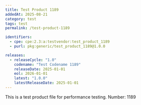 ```yaml
---
title: Test Product 1189
addedAt: 2025-08-21
category: test
tags: test
permalink: /test-product-1189

identifiers:
  - cpe: cpe:2.3:a:testvendor:test_product_1189
  - purl: pkg:generic/test_product_1189@1.0.0

releases:
  - releaseCycle: "1.0"
    codename: "Test Codename 1189"
    releaseDate: 2025-01-01
    eol: 2026-01-01
    latest: "1.0.0"
    latestReleaseDate: 2025-01-01
---
```


This is a test product file for performance testing. Number: 1189
